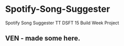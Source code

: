 # Spotify-Song-Suggester
Spotify Song Suggester TT DSFT 15 Build Week Project
## VEN - made some here.